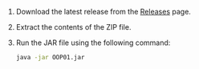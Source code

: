 1. Download the latest release from the [Releases](https://github.com/your-username/your-repository/releases) page.
2. Extract the contents of the ZIP file.
3. Run the JAR file using the following command:

   ```bash
   java -jar OOP01.jar
